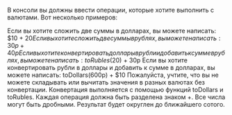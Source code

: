 В консоли вы должны ввести операции, которые хотите выполнить с валютами. Вот несколько примеров:

Если вы хотите сложить две суммы в долларах, вы можете написать: $10 + $20
Если вы хотите сложить две суммы в рублях, вы можете написать: 30р + 40р
Если вы хотите конвертировать доллары в рубли и добавить к сумме в рублях, вы можете написать:  toRubles($20) + 30р 
Если вы хотите конвертировать рубли в доллары и добавить к сумме в долларах, вы можете написать: toDollars(600р) + $10
Пожалуйста, учтите, что вы не можете складывать или вычитать значения в разных валютах без конвертации.
Конвертация выполняется с помощью функций toDollars и toRubles.
Каждая операция должна быть разделена знаком +. Все числа могут быть дробными.
Результат будет округлен до ближайшего сотого.
